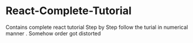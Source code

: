 # React-Complete-Tutorial

Contains complete react tutorial Step by Step follow the turial in numerical manner .
Somehow order got distorted
